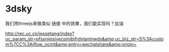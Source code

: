 ﻿# 3dsky


我们用threejs来做类似 链接 中的效果，我们能实现吗？加油

http://rec.uc.cn/jessetang/index?uc_param_str=pfssnieisivecpmibifrdnlantnwds&amp;uc_biz_str=S%3Acustom%7CC%3Aiflow_ncmt&amp;entry=wechatshare&amp;origin=